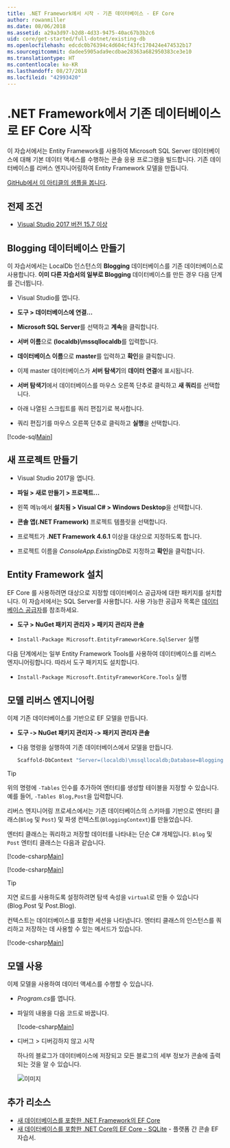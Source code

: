 ```yaml
---
title: .NET Framework에서 시작 - 기존 데이터베이스 - EF Core
author: rowanmiller
ms.date: 08/06/2018
ms.assetid: a29a3d97-b2d8-4d33-9475-40ac67b3b2c6
uid: core/get-started/full-dotnet/existing-db
ms.openlocfilehash: edcdc0b76394c4d604cf43fc170424e474532b17
ms.sourcegitcommit: dadee5905ada9ecdbae28363a682950383ce3e10
ms.translationtype: HT
ms.contentlocale: ko-KR
ms.lasthandoff: 08/27/2018
ms.locfileid: "42993420"
---
```

# <a name="getting-started-with-ef-core-on-net-framework-with-an-existing-database"></a>.NET Framework에서 기존 데이터베이스로 EF Core 시작

이 자습서에서는 Entity Framework를 사용하여 Microsoft SQL Server 데이터베이스에 대해 기본 데이터 액세스를 수행하는 콘솔 응용 프로그램을 빌드합니다. 기존 데이터베이스를 리버스 엔지니어링하여 Entity Framework 모델을 만듭니다.

[GitHub에서 이 아티클의 샘플을 봅니다](https://github.com/aspnet/EntityFramework.Docs/tree/master/samples/core/GetStarted/FullNet/ConsoleApp.ExistingDb).

## <a name="prerequisites"></a>전제 조건

* [Visual Studio 2017 버전 15.7 이상](https://www.visualstudio.com/downloads/)

## <a name="create-blogging-database"></a>Blogging 데이터베이스 만들기

이 자습서에서는 LocalDb 인스턴스의 **Blogging** 데이터베이스를 기존 데이터베이스로 사용합니다. **이미 다른 자습서의 일부로 Blogging** 데이터베이스를 만든 경우 다음 단계를 건너뜁니다.

* Visual Studio를 엽니다.

* **도구 > 데이터베이스에 연결...**

* **Microsoft SQL Server**를 선택하고 **계속**을 클릭합니다.

* **서버 이름**으로 **(localdb)\mssqllocaldb**를 입력합니다.

* **데이터베이스 이름**으로 **master**를 입력하고 **확인**을 클릭합니다.

* 이제 master 데이터베이스가 **서버 탐색기**의 **데이터 연결**에 표시됩니다.

* **서버 탐색기**에서 데이터베이스를 마우스 오른쪽 단추로 클릭하고 **새 쿼리**를 선택합니다.

* 아래 나열된 스크립트를 쿼리 편집기로 복사합니다.

* 쿼리 편집기를 마우스 오른쪽 단추로 클릭하고 **실행**을 선택합니다.

[!code-sql[Main](../_shared/create-blogging-database-script.sql)]

## <a name="create-a-new-project"></a>새 프로젝트 만들기

* Visual Studio 2017을 엽니다.

* **파일 > 새로 만들기 > 프로젝트...**

* 왼쪽 메뉴에서 **설치됨 > Visual C# > Windows Desktop**을 선택합니다.

* **콘솔 앱(.NET Framework)** 프로젝트 템플릿을 선택합니다.

* 프로젝트가 **.NET Framework 4.6.1** 이상을 대상으로 지정하도록 합니다.

* 프로젝트 이름을 *ConsoleApp.ExistingDb*로 지정하고 **확인**을 클릭합니다.

## <a name="install-entity-framework"></a>Entity Framework 설치

EF Core 를 사용하려면 대상으로 지정할 데이터베이스 공급자에 대한 패키지를 설치합니다. 이 자습서에서는 SQL Server를 사용합니다. 사용 가능한 공급자 목록은 [데이터베이스 공급자](../../providers/index.md)를 참조하세요.

* **도구 > NuGet 패키지 관리자 > 패키지 관리자 콘솔**

* `Install-Package Microsoft.EntityFrameworkCore.SqlServer` 실행

다음 단계에서는 일부 Entity Framework Tools를 사용하여 데이터베이스를 리버스 엔지니어링합니다. 따라서 도구 패키지도 설치합니다.

* `Install-Package Microsoft.EntityFrameworkCore.Tools` 실행

## <a name="reverse-engineer-the-model"></a>모델 리버스 엔지니어링

이제 기존 데이터베이스를 기반으로 EF 모델을 만듭니다.

* **도구 -> NuGet 패키지 관리자 -> 패키지 관리자 콘솔**

* 다음 명령을 실행하여 기존 데이터베이스에서 모델을 만듭니다.

  ``` powershell
  Scaffold-DbContext "Server=(localdb)\mssqllocaldb;Database=Blogging;Trusted_Connection=True;" Microsoft.EntityFrameworkCore.SqlServer
  ```

> [!TIP]  
> 위의 명령에 `-Tables` 인수를 추가하여 엔터티를 생성할 테이블을 지정할 수 있습니다. 예를 들어, `-Tables Blog,Post`을 입력합니다.

리버스 엔지니어링 프로세스에서는 기존 데이터베이스의 스키마를 기반으로 엔터티 클래스(`Blog` 및 `Post`) 및 파생 컨텍스트(`BloggingContext`)를 만들었습니다.

엔터티 클래스는 쿼리하고 저장할 데이터를 나타내는 단순 C# 개체입니다. `Blog` 및 `Post` 엔터티 클래스는 다음과 같습니다.

 [!code-csharp[Main](../../../../samples/core/GetStarted/FullNet/ConsoleApp.ExistingDb/Blog.cs)]

[!code-csharp[Main](../../../../samples/core/GetStarted/FullNet/ConsoleApp.ExistingDb/Post.cs)]

> [!TIP]  
> 지연 로드를 사용하도록 설정하려면 탐색 속성을 `virtual`로 만들 수 있습니다(Blog.Post 및 Post.Blog).

컨텍스트는 데이터베이스를 포함한 세션을 나타냅니다. 엔터티 클래스의 인스턴스를 쿼리하고 저장하는 데 사용할 수 있는 메서드가 있습니다.

[!code-csharp[Main](../../../../samples/core/GetStarted/FullNet/ConsoleApp.ExistingDb/BloggingContext.cs)]

## <a name="use-the-model"></a>모델 사용

이제 모델을 사용하여 데이터 액세스를 수행할 수 있습니다.

* *Program.cs*를 엽니다.

* 파일의 내용을 다음 코드로 바꿉니다.

  [!code-csharp[Main](../../../../samples/core/GetStarted/FullNet/ConsoleApp.ExistingDb/Program.cs)] 

* 디버그 > 디버깅하지 않고 시작

  하나의 블로그가 데이터베이스에 저장되고 모든 블로그의 세부 정보가 콘솔에 출력되는 것을 알 수 있습니다.

  ![이미지](_static/output-existing-db.png)

## <a name="additional-resources"></a>추가 리소스

* [새 데이터베이스를 포함한 .NET Framework의 EF Core](xref:core/get-started/full-dotnet/new-db)
* [새 데이터베이스를 포함한 .NET Core의 EF Core - SQLite](xref:core/get-started/netcore/new-db-sqlite) - 플랫폼 간 콘솔 EF 자습서.
